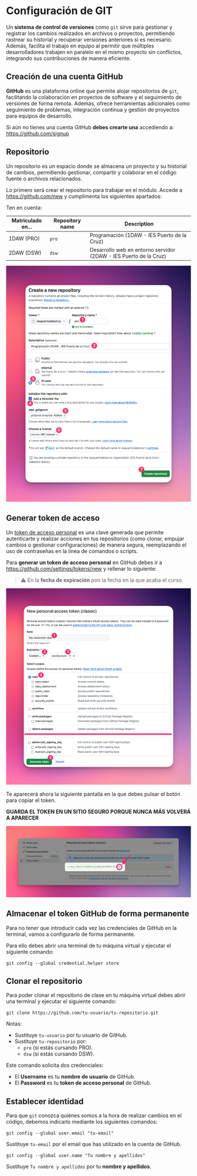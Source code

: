 # Configuración de GIT

Un **sistema de control de versiones** como `git` sirve para gestionar y registrar los cambios realizados en archivos o proyectos, permitiendo rastrear su historial y recuperar versiones anteriores si es necesario. Además, facilita el trabajo en equipo al permitir que múltiples desarrolladores trabajen en paralelo en el mismo proyecto sin conflictos, integrando sus contribuciones de manera eficiente.

## Creación de una cuenta GitHub

**GitHub** es una plataforma online que permite alojar repositorios de `git`, facilitando la colaboración en proyectos de software y el seguimiento de versiones de forma remota. Además, ofrece herramientas adicionales como seguimiento de problemas, integración continua y gestión de proyectos para equipos de desarrollo.

Si aún no tienes una cuenta GitHub **debes crearte una** accediendo a: https://github.com/signup

## Repositorio

Un repositorio es un espacio donde se almacena un proyecto y su historial de cambios, permitiendo gestionar, compartir y colaborar en el código fuente o archivos relacionados.

Lo primero será crear el repositorio para trabajar en el módulo. Accede a https://github.com/new y cumplimenta los siguientes apartados:

Ten en cuenta:

| Matriculado en... | Repository name | Description                                                       |
| ----------------- | --------------- | ----------------------------------------------------------------- |
| 1DAW (PRO)        | `pro`           | Programación (1DAW - IES Puerto de la Cruz)                       |
| 2DAW (DSW)        | `dsw`           | Desarrollo web en entorno servidor (2DAW - IES Puerto de la Cruz) |

![Nuevo repositorio](./images/git-setup/new-repository.png)

## Generar token de acceso

Un [token de acceso personal](https://docs.github.com/es/authentication/keeping-your-account-and-data-secure/managing-your-personal-access-tokens) es una clave generada que permite autenticarte y realizar acciones en tus repositorios (como clonar, empujar cambios o gestionar configuraciones) de manera segura, reemplazando el uso de contraseñas en la línea de comandos o scripts.

Para **generar un token de acceso personal** en GitHub debes ir a https://github.com/settings/tokens/new y rellenar lo siguiente:

> ⚠️ En la **fecha de expiración** pon la fecha en la que acaba el curso.

![Access token](./images/git-setup/access-token.png)

Te aparecerá ahora la siguiente pantalla en la que debes pulsar el botón para copiar el token.

**GUARDA EL TOKEN EN UN SITIO SEGURO PORQUE NUNCA MÁS VOLVERÁ A APARECER**

![Copiar Access token](./images/git-setup/copy-access-token.png)

## Almacenar el token GitHub de forma permanente

Para no tener que introducir cada vez las credenciales de GitHub en la terminal, vamos a configurarlo de forma permanente.

Para ello debes abrir una terminal de tu máquina virtual y ejecutar el siguiente comando:

```console
git config --global credential.helper store
```

## Clonar el repositorio

Para poder clonar el repositorio de clase en tu máquina virtual debes abrir una terminal y ejecutar el siguiente comando:

```console
git clone https://github.com/tu-usuario/tu-repositorio.git
```

Notas:

- Sustituye `tu-usuario` por tu usuario de GitHub.
- Sustituye `tu-repositorio` por:
  - `pro` (si estás cursando PRO).
  - `dsw` (si estás cursando DSW).

Este comando solicita dos credenciales:

- El **Username** es tu **nombre de usuario** de GitHub.
- El **Password** es tu **token de acceso personal** de GitHub.

## Establecer identidad

Para que `git` conozca quiénes somos a la hora de realizar cambios en el código, debemos indicarlo mediante los siguientes comandos:

```console
git config --global user.email "tu-email"
```

Sustituye `tu-email` por el email que has utilizado en la cuenta de GitHub.

```console
git config --global user.name "Tu nombre y apellidos"
```

Sustituye `Tu nombre y apellidos` por tu **nombre y apellidos**.
